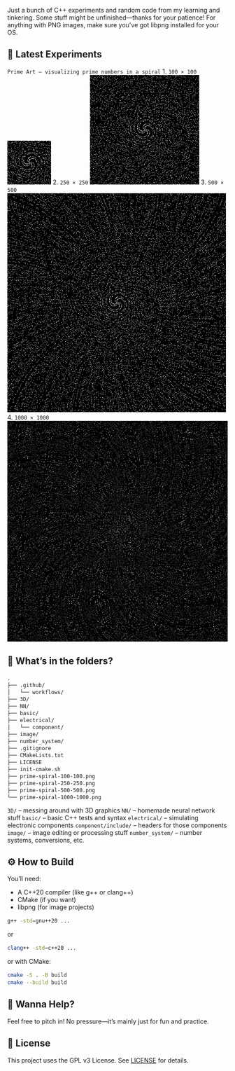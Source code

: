 Just a bunch of C++ experiments and random code from my learning and tinkering. Some stuff might be unfinished—thanks for your patience! For anything with PNG images, make sure you've got libpng installed for your OS.

## 🎨 Latest Experiments
`Prime Art – visualizing prime numbers in a spiral`
    1. `100 × 100` ![](prime-spiral-100-100.png)
    2. `250 × 250` ![](prime-spiral-250-250.png)
    3. `500 × 500` ![](prime-spiral-500-500.png)
    4. `1000 × 1000` ![](prime-spiral-1000-1000.png)

## 📂 What’s in the folders?
```
.
├── .github/
│   └── workflows/
├── 3D/
├── NN/
├── basic/
├── electrical/
│   └── component/
├── image/
├── number_system/
├── .gitignore
├── CMakeLists.txt
├── LICENSE
├── init-cmake.sh
├── prime-spiral-100-100.png
├── prime-spiral-250-250.png
├── prime-spiral-500-500.png
└── prime-spiral-1000-1000.png
```

`3D/` – messing around with 3D graphics
`NN/` – homemade neural network stuff
`basic/` – basic C++ tests and syntax
`electrical/` – simulating electronic components
`component/include/` – headers for those components
`image/` – image editing or processing stuff
`number_system/` – number systems, conversions, etc.

## ⚙️ How to Build
You’ll need:
- A C++20 compiler (like g++ or clang++)
- CMake (if you want)
- libpng (for image projects)

```bash
g++ -std=gnu++20 ...
````
or
```bash
clang++ -std=c++20 ...
```
or with CMake:
```bash
cmake -S . -B build
cmake --build build
```

## 🤝 Wanna Help?
Feel free to pitch in! No pressure—it’s mainly just for fun and practice.

## 📜 License
This project uses the GPL v3 License. See [LICENSE](LICENSE) for details.
